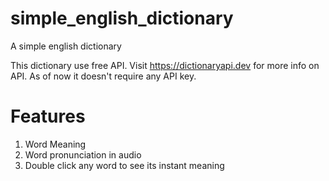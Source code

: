 # simple_english_dictionary
A simple english dictionary

This dictionary use free API. Visit https://dictionaryapi.dev for more info on API.
As of now it doesn't require any API key.

# Features
1. Word Meaning
2. Word pronunciation in audio
3. Double click any word to see its instant meaning
